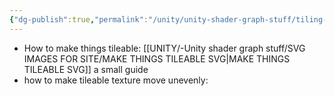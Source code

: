 ```yaml
---
{"dg-publish":true,"permalink":"/unity/unity-shader-graph-stuff/tiling-and-advanced-tiling/"}
---
```


	
 
 - How to make things tileable: [[UNITY/-Unity shader graph stuff/SVG IMAGES FOR SITE/MAKE THINGS TILEABLE SVG\|MAKE THINGS TILEABLE SVG]]
	a small guide
 - how to make tileable texture move unevenly: 

